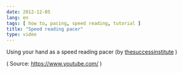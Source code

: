 ```yaml
---
date: 2012-12-05
lang: en
tags: [ how to, pacing, speed reading, tutorial ]
title: "Speed reading pacer"
type: video
---
```


Using your hand as a speed reading pacer (by [thesuccessinstitute](http://www.youtube.com/watch?v=BWSp12BACis) )

( Source: <https://www.youtube.com/> )

